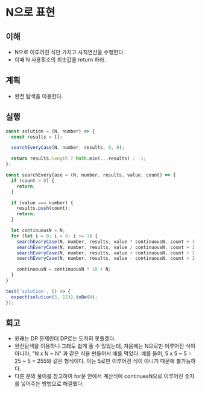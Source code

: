 # N으로 표현

## 이해

- N으로 이루어진 식만 가지고 사칙연산을 수행한다.
- 이때 N 사용횟소의 최솟값을 return 하라.

## 계획

- 완전 탐색을 이용한다.

## 실행

```javascript
const solution = (N, number) => {
  const results = [];

  searchEveryCase(N, number, results, 0, 0);

  return results.length ? Math.min(...results) : -1;
};

const searchEveryCase = (N, number, results, value, count) => {
  if (count > 8) {
    return;
  }

  if (value === number) {
    results.push(count);
    return;
  }

  let continuousN = N;
  for (let i = 0; i < 8; i += 1) {
    searchEveryCase(N, number, results, value * continuousN, count + 1 + i);
    searchEveryCase(N, number, results, value / continuousN, count + 1 + i);
    searchEveryCase(N, number, results, value + continuousN, count + 1 + i);
    searchEveryCase(N, number, results, value - continuousN, count + 1 + i);

    continuousN = continuousN * 10 + N;
  }
}

test('solution', () => {
  expect(solution(5, 12)).toBe(4);
});
```

## 회고

- 원래는 DP 문제인데 DP로는 도저히 못풀겠다.
- 완전탐색을 이용하니 그래도 쉽게 풀 수 있었는데, 처음에는 N으로만 이루어진 식이 아니라, "N x N ~ N" 과 같은 식을 만들어서 애를 먹었다.
예를 들어, 5 x 5 ~ 5 = 25 ~ 5 = 255와 같은 형식이다. 이는 5로만 이루어진 식이 아니기 때문에 불가능하다.
- 다른 분의 풀이를 참고하여 for문 안에서 계산식에 continuesN으로 이루어진 숫자를 넣어주는 방법으로 해결했다.
